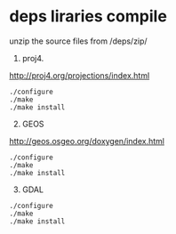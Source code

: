 # deps liraries compile

unzip the source files from /deps/zip/

1. proj4.

http://proj4.org/projections/index.html

```
./configure
./make
./make install
```


2. GEOS

http://geos.osgeo.org/doxygen/index.html

```
./configure
./make
./make install

```


3. GDAL

```
./configure
./make
./make install

```


